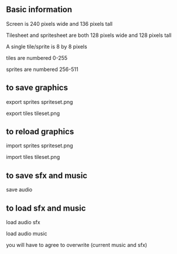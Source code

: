 ## Basic information 

Screen is 240 pixels wide and 136 pixels tall 

Tilesheet and spritesheet are both 128 pixels wide and 128 pixels tall 

A single tile/sprite is 8 by 8 pixels 

tiles are numbered 0-255 

sprites are numbered 256-511 

 

## to save graphics  
export sprites spriteset.png 

export tiles tileset.png 


## to reload graphics
import sprites spriteset.png 

import tiles tileset.png 

## to save sfx and music

save audio

## to load sfx and music

load audio sfx

load audio music

you will have to agree to overwrite (current music and sfx)
